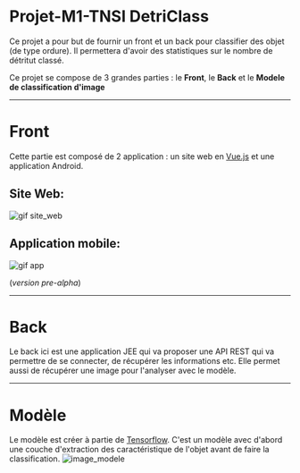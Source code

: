 # Projet-M1-TNSI DetriClass

Ce projet a pour but de fournir un front et un back pour classifier des objet (de type ordure). Il permettera d'avoir des statistiques sur le nombre de détritut classé.

Ce projet se compose de 3 grandes parties : le **Front**, le **Back** et le **Modele de classification d'image**

___

# Front
Cette partie est composé de 2 application : un site web en [Vue.js](https://vuejs.org/index.html) et une application Android.

## Site Web:
![gif site_web](https://nsa40.casimages.com/img/2020/06/08/200608040737965074.gif)

## Application mobile:
![gif app](https://nsa40.casimages.com/img/2020/06/09/2006091228521269.gif)

(_version pre-alpha_)

___

# Back

Le back ici est une application JEE qui va proposer une API REST qui va permettre de se connecter, de récupérer les informations etc. Elle permet aussi de récupérer une image pour l'analyser avec le modèle.

___

# Modèle
Le modèle est créer à partie de [Tensorflow](http://tensorflow.org/). C'est un modèle avec d'abord une couche d'extraction des caractéristique de l'objet avant de faire la classification.
![image_modele](https://nsa40.casimages.com/img/2020/06/08/200608042048189473.png) 
